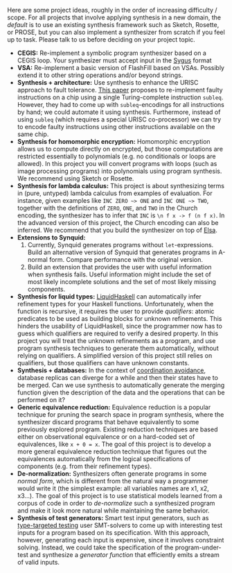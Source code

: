 Here are some project ideas, roughly in the order of increasing difficulty / scope. For all projects that involve applying synthesis in a new domain, the *default* is to use an existing synthesis framework such as Sketch, Rosette, or PROSE, but you can also implement a synthesizer from scratch if you feel up to task. Please talk to us before deciding on your project topic.

* **CEGIS:** Re-implement a symbolic program synthesizer based on a CEGIS loop. Your synthesizer must accept input in the [Sygus](http://sygus.org/) format
* **VSA:** Re-implement a basic version of FlashFill based on VSAs. Possibly extend it to other string operations and/or beyond strings.
* **Synthesis + architecture:** Use synthesis to enhance the URISC approach to fault tolerance. [This paper](http://ieeexplore.ieee.org/document/6679035) proposes to re-implement faulty instructions on a chip using a single Turing-complete instruction `subleq`. However, they had to come up with `subleq`-encodings for all instructions by hand; we could automate it using synthesis. Furthermore, instead of using `subleq` (which requires a special URISC co-processor) we can try to encode faulty instructions using other instructions available on the same chip.
* **Synthesis for homomorphic encryption:** Homomorphic encryption allows us to compute directly on encrypted, but those computations are restricted essentially to polynomials (e.g. no conditionals or loops are allowed). In this project you will convert programs with loops (such as image processing programs) into polynomials using program synthesis. We recommend using Sketch or Rosette.
* **Synthesis for lambda calculus:** This project is about synthesizing terms in (pure, untyped) lambda calculus from examples of evaluation. For instance, given examples like `INC ZERO ~> ONE` and `INC ONE ~> TWO`, together with the definitions of `ZERO`, `ONE`, and `TWO` in the Church encoding, the synthesizer has to infer that `INC` is `\n f x -> f (n f x)`. In the advanced version of this project, the Church encoding can also be inferred. We recommend that you build the synthesizer on top of [Elsa](https://github.com/ucsd-progsys/elsa).
* **Extensions to Synquid:**
    1. Currently, Synquid generates programs without `let`-expressions. Build an alternative version of Synquid that generates programs in A-normal form. Compare performance with the original version.
    2. Build an extension that provides the user with useful information when synthesis fails. Useful information might include the set of most likely incomplete solutions and the set of most likely missing components.
* **Synthesis for liquid types:** [LiquidHaskell](https://ucsd-progsys.github.io/liquidhaskell-blog/) can automatically infer refinement types for your Haskell functions. Unfortunately, when the function is recursive, it requires the user to provide *qualifiers*: atomic predicates to be used as building blocks for unknown refinements. This hinders the usability of LiquidHaskell, since the programmer now has to guess which qualifiers are required to verify a desired property. In this project you will treat the unknown refinements as a program, and use program synthesis techniques to generate them automatically, without relying on qualifiers. A simplified version of this project still relies on qualifiers, but those qualifiers can have unknown constants.
* **Synthesis + databases:** In the context of [coordination avoidance](www.vldb.org/pvldb/vol8/p185-bailis.pdf), database replicas can diverge for a while and then their states have to be merged. Can we use synthesis to automatically generate the merging function given the description of the data and the operations that can be performed on it?
* **Generic equivalence reduction:** Equivalence reduction is a popular technique for pruning the search space in program synthesis, where the synthesizer discard programs that behave equivalently to some previously explored program. Existing reduction techniques are based either on observational equivalence or on a hard-coded set of equivalences, like `x + 0 = x`. The goal of this project is to develop a more general equivalence reduction technique that figures out the equivalences automatically from the logical specifications of components (e.g. from their refinement types).
* **De-normalization:** Synthesizers often generate programs in some *normal form*, which is different from the natural way a programmer would write it (the simplest example: all variables names are x1, x2, x3...). The goal of this project is to use statistical models learned from a corpus of code in order to *de-normalize* such a synthesized program and make it look more natural while maintaining the same behavior.
* **Synthesis of test generators:** Smart test input generators, such as [type-targeted testing](https://link.springer.com/chapter/10.1007%2F978-3-662-46669-8_33) user SMT-solvers to come up with interesting test inputs for a program based on its specification. With this approach, however, generating each input is expensive, since it involves constraint solving. Instead, we could take the specification of the program-under-test and synthesize a *generator function* that efficiently emits a stream of valid inputs.
